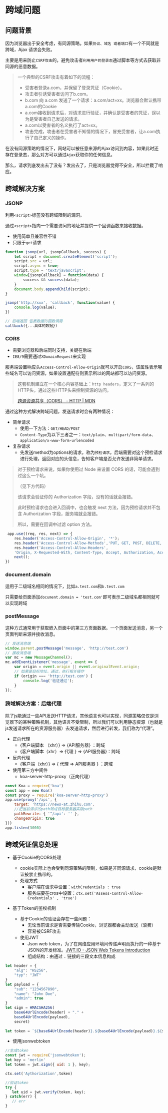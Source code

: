 # 跨域问题

## 问题背景

因为浏览器出于安全考虑，有同源策略。如果`协议、域名 或者端口`有一个不同就是跨域，Ajax 请求会失败。

主要是用来防止`CSRF攻击`的，避免攻击者`利用用户的登录态`通过脚本等方式去获取非同源的恶意数据。

> 一个典型的CSRF攻击有着如下的流程：
> 
> - 受害者登录a.com，并保留了登录凭证（Cookie）。
> - 攻击者引诱受害者访问了b.com。
> - b.com 向 a.com 发送了一个请求：a.com/act=xx。浏览器会默认携带a.com的Cookie
> - a.com接收到请求后，对请求进行验证，并确认是受害者的凭证，误以为是受害者自己发送的请求。
> - a.com以受害者的名义执行了act=xx。
> - 攻击完成，攻击者在受害者不知情的情况下，冒充受害者，让a.com执行了自己定义的操作。

在没有同源策略的情况下，网站可以被任意来源的Ajax访问到内容，如果此时还存在登录态，那么对方可以通过`Ajax`获取你的任何信息。

那么，请求到底发出去了没有？发出去了，只是浏览器觉得不安全，所以拦截了响应。

## 跨域解决方案

### JSONP

利用`<script>`标签没有跨域限制的漏洞。

通过`<script>`指向一个需要访问的地址并提供一个回调函数来接收数据。

- 使用简单且兼容性不错
- 只限于`get`请求

```js
function jsonp(url, jsonpCallback, success) { 
	let script = document.createElement('script');
	script.src = url;
	script.async = true;
	script.type = 'text/javascript';
	window[jsonpCallback] = function(data) {
		success && success(data);
	}
	document.body.appendChild(script); 
}

jsonp('http://xxx', 'callback', function(value) {
	console.log(value);
})

// 后端返回 包裹数据的函数调用
callback({...具体的数据})
```


### CORS

- 需要浏览器和后端同时支持，关键在后端
- `IE8/9`需要通过`XDomainRequest`来实现

服务端设置响应头`Access-Control-Allow-Origin`就可以开启`CORS`，该属性表示哪些域名可以访问资源，如果设置通配符则表示所以的网站都可以访问资源。

> 这套机制建立在一个核心内容基础上：`http headers`，定义了一系列的HTTP头，通过这些HTTP头来控制资源的访问。
> 
> [跨源资源共享（CORS） - HTTP | MDN](https://developer.mozilla.org/zh-CN/docs/Web/HTTP/CORS)

通过这种方式解决跨域问题，发送请求时会有两种情况：
- 简单请求
	- 使用一下方法：`GET/HEAD/POST`
	- `Content-Type`为以下三者之一：`text/plain`、`multipart/form-data`、`application/x-www-form-urlencoded`
- 复杂请求
	- 先发送method为options的请求，称为`预检请求`，后端需要对这个预检请求进行处理，返回对应的头信息，告知客户端是否允许发送非简单请求。
   
>对于预检请求来说，如果你使用过 Node 来设置 CORS 的话，可能会遇到过这么一个坑。
>
>（见下方代码）
>
>该请求会验证你的 Authorization 字段，没有的话就会报错。
>
>此时预检请求也会进入回调中，也会触发 next 方法，因为预检请求并不包含 Authorization 字段，服务端就会报错。
>
>所以，需要在回调中过滤 option 方法。
   
```js
 app.use((req, res, next) => { 
	res.header('Access-Control-Allow-Origin', '*');
	res.header('Access-Control-Allow-Methods','PUT, GET, POST, DELETE, OPTIONS');
	res.header('Access-Control-Allow-Headers',
	'Origin, X-Requested-With, Content-Type, Accept, Authorization, Access-Control-Allow-Credentials');
	next(); 
})
```

### document.domain

适用于二级域名相同的情况下，比如`a.test.com`和`b.test.com`

只需要给页面添加`document.domain = 'test.com'`即可表示二级域名都相同就可以实现跨域

### postMessage

这种方式通常用于获取嵌入⻚面中的第三方⻚面数据。一个⻚面发送消息，另一个⻚面判断来源并接收消息。

```js
// 发送消息端 
window.parent.postMessage('message', 'http://test.com')
// 接收消息端
var mc = new MessageChannel();
mc.addEventListener('message', event => {
	var origin = event.origin || event.originalEvent.origin;
	// 如果是目标地址，通过，执行相关操作
	if (origin === 'http://test.com') {
		console.log('验证通过');
	}
});
```

### 跨域解决方案：后端代理

除了js能通过一些API发送HTTP请求，其他语言也可以实现，同源策略仅仅是浏览器下的某种策略机制，其他语言不受限制，所以我们可以利用静态资源（也就是js发送请求所在的资源服务器）去发送请求，然后进行转发，我们称为“代理”。

- 正向代理
	 - {客户端脚本 （xhr）} ⇒ {API服务器} ：跨域
	 - {客户端脚本（xhr）⇒ 代理 } ⇒ {API服务器}：跨域
- 反向代理
	- {客户端（xhr）} ⇒ { 代理 ⇒ API服务器 } ：跨域
- 使用第三方中间件
	- koa-server-http-proxy（正向代理）
        
```javascript
const Koa = require('koa')
const app = new Koa()
const proxy = require('koa-server-http-proxy')
app.use(proxy('/api', {
	target: 'https://news-at.zhihu.com',
	//把当前请求的path转成目标服务器实际path
    pathRewrite: { '^/api': '' },
	changeOrigin: true
})) 
app.listen(3000)
```
    
## 跨域凭证信息处理
- 基于Cookie的CORS处理
     - cookie实际上也会受到同源策略的限制，如果是非同源请求，cookie是默认被禁止携带的。
	 - 处理方式
		- 客户端在请求中设置：`withCredentials : true`
		- 服务端要在cros中设置：`ctx.set('Assess-Control-Allow-Credentials' , 'true')`

 - 基于Token的鉴权机制
	- 基于Cookie的验证会存在一些问题：      
		 - 无论当前请求是否需要传输Cookie，浏览器都会主动发送（浪费）
		 - 容易被CSRF攻击
	 - 使用JWT
		 - Json web token，为了在网络应用环境间传递声明而执行的一种基于JSON的开发标准。[JWT.IO - JSON Web Tokens Introduction](https://jwt.io/introduction/)
		 - 组成结构：由通过 `.` 链接的三段文本信息构成

```javascript
let header = {
	"alg": "HS256",
	"typ": "JWT"
}
let payload = {
	"sub": "1234567890",
	"name": "John Doe",
	"admin": true
}
let sign = HMACSHA256(
	base64UrlEncode(header) + "." +
	base64UrlEncode(payload),
	secret)
            
let token = `${base64UrlEncode(header)}.${base64UrlEncode(payload)}.${sign}`;
```

- 使用jsonwebtoken

 ```javascript
//生成token
const jwt = require('jsonwebtoken');
let key = 'merlin'
let token = jwt.sign({ uid: 1 }, key);

ctx.set('Aythorization',token)

//验证token
try {
	let uid = jwt.verify(token, key);
} catch(err) {
    // err
}
```